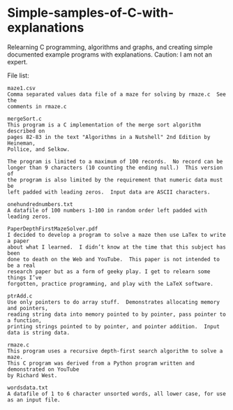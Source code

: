 # Simple-samples-of-C-with-explanations

Relearning C programming, algorithms and graphs, and creating simple documented example programs with explanations.  Caution: I am not an expert.

File list:

    maze1.csv
    Comma separated values data file of a maze for solving by rmaze.c  See the
    comments in rmaze.c
    
    mergeSort.c
    This program is a C implementation of the merge sort algorithm described on
    pages 82-83 in the text "Algorithms in a Nutshell" 2nd Edition by Heineman,
    Pollice, and Selkow.

    The program is limited to a maximum of 100 records.  No record can be
    longer than 9 characters (10 counting the ending null.)  This version of
    the program is also limited by the requirement that numeric data must be
    left padded with leading zeros.  Input data are ASCII characters.

    onehundrednumbers.txt
    A datafile of 100 numbers 1-100 in random order left padded with leading zeros.
    
    PaperDepthFirstMazeSolver.pdf
    I decided to develop a program to solve a maze then use LaTex to write a paper
    about what I learned.  I didn’t know at the time that this subject has been 
    done to death on the Web and YouTube.  This paper is not intended to be a real
    research paper but as a form of geeky play. I get to relearn some things I’ve 
    forgotten, practice programming, and play with the LaTeX software.
    
    ptrAdd.c
    Use only pointers to do array stuff.  Demonstrates allocating memory and pointers,
    reading string data into memory pointed to by pointer, pass pointer to a function,
    printing strings pointed to by pointer, and pointer addition.  Input data is string data.
    
    rmaze.c
    This program uses a recursive depth-first search algorithm to solve a maze.
    This C program was derived from a Python program written and demonstrated on YouTube
    by Richard West.
    
    wordsdata.txt
    A datafile of 1 to 6 character unsorted words, all lower case, for use as an input file.
    
